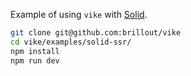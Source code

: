 Example of using `vike` with [Solid](https://www.solidjs.com/).

```bash
git clone git@github.com:brillout/vike
cd vike/examples/solid-ssr/
npm install
npm run dev
```
